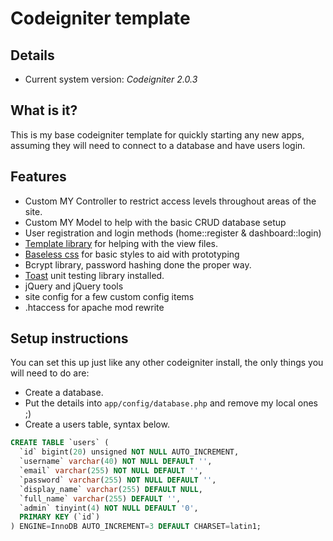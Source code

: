 # Codeigniter template

## Details
* Current system version: *Codeigniter 2.0.3*

## What is it?
This is my base codeigniter template for quickly starting any new apps, assuming they will need to connect to a database and have users login.

## Features
* Custom MY Controller to restrict access levels throughout areas of the site.
* Custom MY Model to help with the basic CRUD database setup
* User registration and login methods (home::register & dashboard::login)
* [Template library](http://williamsconcepts.com/ci/codeigniter/libraries/template/) for helping with the view files.
* [Baseless css](https://github.com/peteyhawkins/baseless) for basic styles to aid with prototyping
* Bcrypt library, password hashing done the proper way.
* [Toast](http://jensroland.com/projects/toast/) unit testing library installed.
* jQuery and jQuery tools
* site config for a few custom config items
* .htaccess for apache mod rewrite

## Setup instructions
You can set this up just like any other codeigniter install, the only things you will need to do are:

* Create a database.
* Put the details into `app/config/database.php` and remove my local ones ;)
* Create a users table, syntax below.

```sql
CREATE TABLE `users` (
  `id` bigint(20) unsigned NOT NULL AUTO_INCREMENT,
  `username` varchar(40) NOT NULL DEFAULT '',
  `email` varchar(255) NOT NULL DEFAULT '',
  `password` varchar(255) NOT NULL DEFAULT '',
  `display_name` varchar(255) DEFAULT NULL,
  `full_name` varchar(255) DEFAULT '',
  `admin` tinyint(4) NOT NULL DEFAULT '0',
  PRIMARY KEY (`id`)
) ENGINE=InnoDB AUTO_INCREMENT=3 DEFAULT CHARSET=latin1;
```